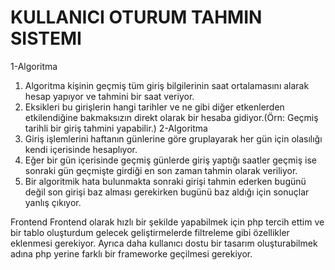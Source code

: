 # KULLANICI OTURUM TAHMIN SISTEMI
1-Algoritma
1. Algoritma kişinin geçmiş tüm giriş bilgilerinin saat ortalamasını alarak hesap yapıyor ve tahmini bir saat veriyor.
2. Eksikleri bu girişlerin hangi tarihler ve ne gibi diğer etkenlerden etkilendiğine bakmaksızın direkt olarak bir hesaba gidiyor.(Örn: Geçmiş tarihli bir giriş tahmini yapabilir.)
2-Algoritma
1. Giriş işlemlerini haftanın günlerine göre gruplayarak her gün için olasılığı kendi içerisinde hesaplıyor.
2. Eğer bir gün içerisinde geçmiş günlerde giriş yaptığı saatler geçmiş ise sonraki gün geçmişte girdiği en son zaman tahmin olarak veriliyor.
3. Bir algoritmik hata bulunmakta sonraki girişi tahmin ederken bugünü değil son girişi baz alması gerekirken bugünü baz aldığı için sonuçlar yanlış çıkıyor.

Frontend
Frontend olarak hızlı bir şekilde yapabilmek için php tercih ettim ve bir tablo oluşturdum gelecek geliştirmelerde filtreleme gibi özellikler eklenmesi gerekiyor.
Ayrıca daha kullanıcı dostu bir tasarım oluşturabilmek adına php yerine farklı bir frameworke geçilmesi gerekiyor.

